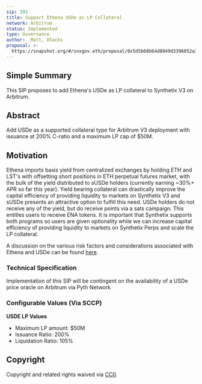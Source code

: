 ```yaml
---
sip: 392
title: Support Ethena USDe as LP Collateral
network: Arbitrum
status: Implemented
type: Governance
author:  Matt, DSacks
proposal: >-
  https://snapshot.org/#/snxgov.eth/proposal/0x5d5b60b64d8049d3396052a3bce2dc5c0f09aad3ac3dfa6868af406f7c4d77c2
---
```

## Simple Summary

This SIP proposes to add Ethena's USDe as LP collateral to Synthetix V3 on Arbitrum.


## Abstract

Add USDe as a supported collateral type for Arbitrum V3 deployment with issuance at 200% C-ratio and a maximum LP cap of $50M.


## Motivation

Ethena imports basis yield from centralized exchanges by holding ETH and LST's with offsetting short positions in ETH perpetual futures market, with the bulk of the yield distributed to sUSDe holders (currently earning ~30%+ APR so far this year). Yield bearing collateral can drastically improve the capital efficiency of providing liquidity to markets on Synthetix V3 and sUSDe presents an attractive option to fulfill this need.
USDe holders do not receive any of the yield, but do receive points via a sats campaign. This entitles users to receive ENA tokens. It is important that Synthetix supports both programs so users are given optionality while we can increase capital efficiency of providing liquidity to markets on Synthetix Perps and scale the LP collateral.

A discussion on the various risk factors and considerations associated with Ethena and USDe can be found [here](https://forum.makerdao.com/t/morpho-spark-dai-vault-update-1-april-2024/24006#performance-and-pool-selection-1).

### Technical Specification

Implementation of this SIP will be contingent on the availability of a USDe price oracle on Arbitrum via Pyth Network

### Configurable Values (Via SCCP)

**USDE LP Values**
- Maximum LP amount: $50M
- Issuance Ratio: 200%
- Liquidation Ratio: 105%

## Copyright

Copyright and related rights waived via [CC0](https://creativecommons.org/publicdomain/zero/1.0/).
